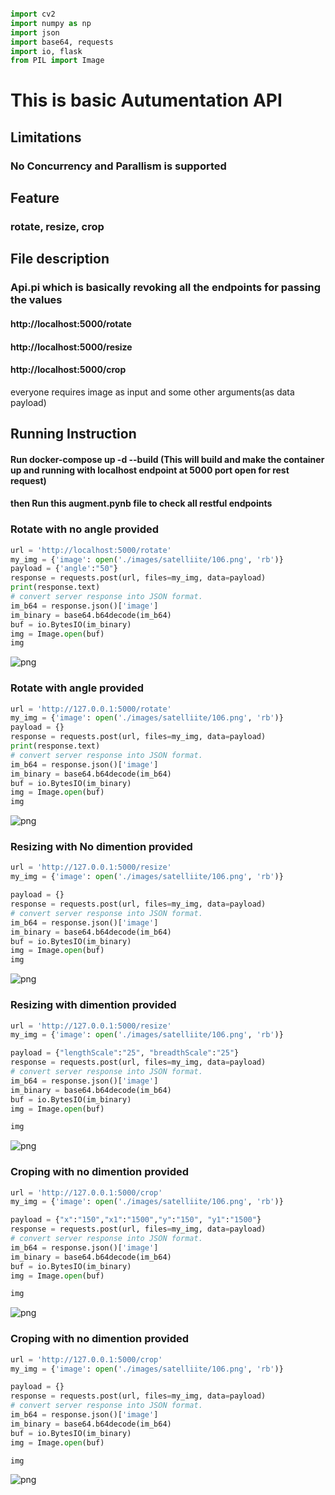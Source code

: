 ```python

import cv2
import numpy as np
import json
import base64, requests
import io, flask
from PIL import Image
```

# This is basic Autumentation API
## Limitations
### No Concurrency and Parallism is supported
## Feature
### rotate, resize, crop
## File description
### Api.pi which is basically revoking all the endpoints for passing the values
#### http://localhost:5000/rotate
#### http://localhost:5000/resize
#### http://localhost:5000/crop
everyone requires image as input and some other arguments(as data payload)


## Running Instruction
#### Run docker-compose up -d --build (This will build and make the container up and running with localhost endpoint at 5000 port open for rest request)
#### then Run this augment.pynb file to check all restful endpoints

### Rotate with no angle provided


```python
url = 'http://localhost:5000/rotate'
my_img = {'image': open('./images/satelliite/106.png', 'rb')}
payload = {'angle':"50"}
response = requests.post(url, files=my_img, data=payload)
print(response.text)
# convert server response into JSON format.
im_b64 = response.json()['image']
im_binary = base64.b64decode(im_b64)
buf = io.BytesIO(im_binary)
img = Image.open(buf)
img
```






![png](output_3_1.png)



### Rotate with angle provided


```python
url = 'http://127.0.0.1:5000/rotate'
my_img = {'image': open('./images/satelliite/106.png', 'rb')}
payload = {}
response = requests.post(url, files=my_img, data=payload)
print(response.text)
# convert server response into JSON format.
im_b64 = response.json()['image']
im_binary = base64.b64decode(im_b64)
buf = io.BytesIO(im_binary)
img = Image.open(buf)
img
```






![png](output_5_1.png)



### Resizing with  No dimention provided


```python
url = 'http://127.0.0.1:5000/resize'
my_img = {'image': open('./images/satelliite/106.png', 'rb')}

payload = {}
response = requests.post(url, files=my_img, data=payload)
# convert server response into JSON format.
im_b64 = response.json()['image']
im_binary = base64.b64decode(im_b64)
buf = io.BytesIO(im_binary)
img = Image.open(buf)
img
```




![png](output_7_0.png)



### Resizing with  dimention provided


```python
url = 'http://127.0.0.1:5000/resize'
my_img = {'image': open('./images/satelliite/106.png', 'rb')}

payload = {"lengthScale":"25", "breadthScale":"25"}
response = requests.post(url, files=my_img, data=payload)
# convert server response into JSON format.
im_b64 = response.json()['image']
im_binary = base64.b64decode(im_b64)
buf = io.BytesIO(im_binary)
img = Image.open(buf)
```


```python
img
```




![png](output_10_0.png)



### Croping with no dimention provided


```python
url = 'http://127.0.0.1:5000/crop'
my_img = {'image': open('./images/satelliite/106.png', 'rb')}

payload = {"x":"150","x1":"1500","y":"150", "y1":"1500"}
response = requests.post(url, files=my_img, data=payload)
# convert server response into JSON format.
im_b64 = response.json()['image']
im_binary = base64.b64decode(im_b64)
buf = io.BytesIO(im_binary)
img = Image.open(buf)
```


```python
img
```




![png](output_13_0.png)



### Croping with no dimention provided


```python
url = 'http://127.0.0.1:5000/crop'
my_img = {'image': open('./images/satelliite/106.png', 'rb')}

payload = {}
response = requests.post(url, files=my_img, data=payload)
# convert server response into JSON format.
im_b64 = response.json()['image']
im_binary = base64.b64decode(im_b64)
buf = io.BytesIO(im_binary)
img = Image.open(buf)
```


```python
img
```




![png](output_16_0.png)
